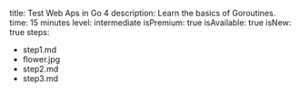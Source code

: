 title: Test Web Aps in Go 4
description: Learn the basics of Goroutines.
time: 15 minutes
level: intermediate
isPremium: true
isAvailable: true
isNew: true
steps:
- step1.md
- flower.jpg
- step2.md
- step3.md

